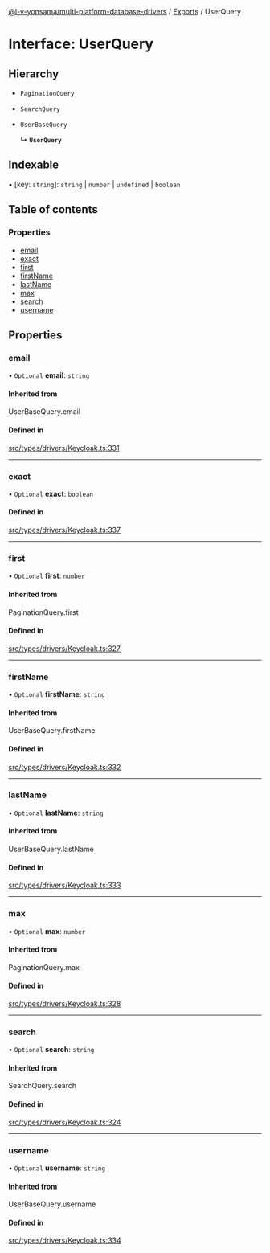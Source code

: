 [@l-v-yonsama/multi-platform-database-drivers](../README.md) / [Exports](../modules.md) / UserQuery

# Interface: UserQuery

## Hierarchy

- `PaginationQuery`

- `SearchQuery`

- `UserBaseQuery`

  ↳ **`UserQuery`**

## Indexable

▪ [key: `string`]: `string` \| `number` \| `undefined` \| `boolean`

## Table of contents

### Properties

- [email](UserQuery.md#email)
- [exact](UserQuery.md#exact)
- [first](UserQuery.md#first)
- [firstName](UserQuery.md#firstname)
- [lastName](UserQuery.md#lastname)
- [max](UserQuery.md#max)
- [search](UserQuery.md#search)
- [username](UserQuery.md#username)

## Properties

### email

• `Optional` **email**: `string`

#### Inherited from

UserBaseQuery.email

#### Defined in

[src/types/drivers/Keycloak.ts:331](https://github.com/l-v-yonsama/db-drivers/blob/d4478ef/src/types/drivers/Keycloak.ts#L331)

___

### exact

• `Optional` **exact**: `boolean`

#### Defined in

[src/types/drivers/Keycloak.ts:337](https://github.com/l-v-yonsama/db-drivers/blob/d4478ef/src/types/drivers/Keycloak.ts#L337)

___

### first

• `Optional` **first**: `number`

#### Inherited from

PaginationQuery.first

#### Defined in

[src/types/drivers/Keycloak.ts:327](https://github.com/l-v-yonsama/db-drivers/blob/d4478ef/src/types/drivers/Keycloak.ts#L327)

___

### firstName

• `Optional` **firstName**: `string`

#### Inherited from

UserBaseQuery.firstName

#### Defined in

[src/types/drivers/Keycloak.ts:332](https://github.com/l-v-yonsama/db-drivers/blob/d4478ef/src/types/drivers/Keycloak.ts#L332)

___

### lastName

• `Optional` **lastName**: `string`

#### Inherited from

UserBaseQuery.lastName

#### Defined in

[src/types/drivers/Keycloak.ts:333](https://github.com/l-v-yonsama/db-drivers/blob/d4478ef/src/types/drivers/Keycloak.ts#L333)

___

### max

• `Optional` **max**: `number`

#### Inherited from

PaginationQuery.max

#### Defined in

[src/types/drivers/Keycloak.ts:328](https://github.com/l-v-yonsama/db-drivers/blob/d4478ef/src/types/drivers/Keycloak.ts#L328)

___

### search

• `Optional` **search**: `string`

#### Inherited from

SearchQuery.search

#### Defined in

[src/types/drivers/Keycloak.ts:324](https://github.com/l-v-yonsama/db-drivers/blob/d4478ef/src/types/drivers/Keycloak.ts#L324)

___

### username

• `Optional` **username**: `string`

#### Inherited from

UserBaseQuery.username

#### Defined in

[src/types/drivers/Keycloak.ts:334](https://github.com/l-v-yonsama/db-drivers/blob/d4478ef/src/types/drivers/Keycloak.ts#L334)
